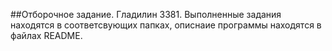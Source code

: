 ##Отборочное задание. Гладилин 3381.
Выполненные задания находятся в соответсвующих папках, описнаие программы находятся в файлах README.